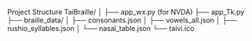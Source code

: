 Project Structure
TaiBraille/
│
├── app_wx.py (for NVDA)
├── app_Tk.py
├── braille_data/
│   ├── consonants.json
│   ├── vowels_all.json
│   ├── rushio_syllables.json
│   └── nasal_table.json
└── taivi.ico